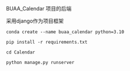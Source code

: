 BUAA_Calendar 项目的后端

采用django作为项目框架

```shell
conda create --name buaa_calendar python=3.10

pip install -r requirements.txt

cd Calendar

python manage.py runserver
```